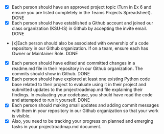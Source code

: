 - [x] Each person should have an approved project topic (Turn in Ex 6 and ensure you are listed completely in the Teams Projects Spreadsheet). DONE
- [x] Each person should have established a Github account and joined our class organization (KSU-IS) in Github by accepting the invite email. DONE
- [x]Each person should also be associated with ownership of a code repository in our Github organization. If on a team, ensure each has Owner or Maintainer Role. DONE
- [X] Each person should have edited and committed changes in a readme.md file in their repository in our Github organization. The commits should show in Github. DONE
- [X] Each person should have explored at least one existing Python code base related to their project to evaluate using it in their project and submitted  updates to the projectroadmap.md file explaining their findings. In evaluating your codebase, you should have read the code and attempted to run it yourself. DONE
- [x] Each person should making small updates and adding commit messages with them in your repository in our Github organization so that your work is visible. 
- [x] Also, you need to be tracking your progress on planned and emerging tasks in your projectroadmap.md document.
